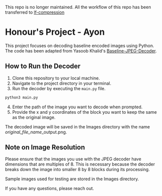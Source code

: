This repo is no longer maintained. All the workflow of this repo has been transferred to [lf-compression
](https://github.com/AyonDebnath/lf-compression)

# Honour's Project - Ayon 

 This project focuses on decoding baseline encoded images using Python. The code has been adapted from Yasoob Khalid's [Baseline-JPEG-Decoder](https://github.com/yasoob/Baseline-JPEG-Decoder).

## How to Run the Decoder

1. Clone this repository to your local machine.
2. Navigate to the project directory in your terminal.
3. Run the decoder by executing the `main.py` file.

```bash
python3 main.py
```

4. Enter the path of the image you want to decode when prompted.
5. Provide the x and y coordinates of the block you want to keep the same as the original image.

The decoded image will be saved in the Images directory with the name *original_file_name*_output.png.

## Note on Image Resolution
Please ensure that the images you use with the JPEG decoder have dimensions that are multiples of 8. This is necessary because the decoder breaks down the image into smaller 8 by 8 blocks during its processing.

Sample images used for testing are stored in the Images directory.

If you have any questions, please reach out.
